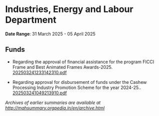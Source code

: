 # Industries, Energy and Labour Department

**Date Range**: 31 March 2025 - 05 April 2025


## Funds
- Regarding the approval of financial assistance for the program FICCI Frame and Best Animated Frames Awards-2025.\
  [202503241233142310.pdf](https://gr.maharashtra.gov.in/Site/Upload/Government%20Resolutions/English/202503241233142310.pdf)

- Regarding approval for disbursement of funds under the Cashew Processing Industry Promotion Scheme for the year 2024-25..\
  [202503241049213910.pdf](https://gr.maharashtra.gov.in/Site/Upload/Government%20Resolutions/English/202503241049213910.pdf)


*Archives of earlier summaries are available at http://mahsummary.orgpedia.in/en/archive.html*